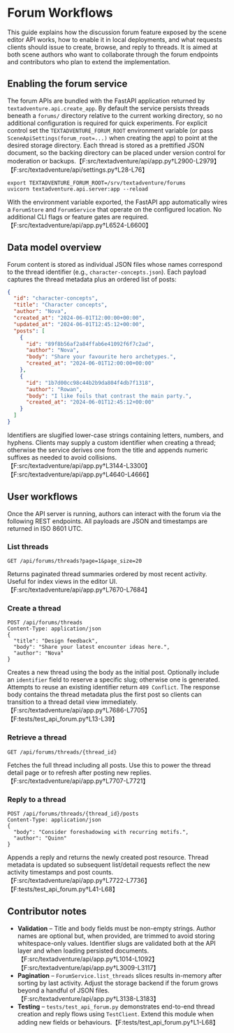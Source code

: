 # Forum Workflows

This guide explains how the discussion forum feature exposed by the scene editor
API works, how to enable it in local deployments, and what requests clients
should issue to create, browse, and reply to threads. It is aimed at both scene
authors who want to collaborate through the forum endpoints and contributors who
plan to extend the implementation.

## Enabling the forum service

The forum APIs are bundled with the FastAPI application returned by
`textadventure.api.create_app`. By default the service persists threads beneath a
`forums/` directory relative to the current working directory, so no additional
configuration is required for quick experiments. For explicit control set the
`TEXTADVENTURE_FORUM_ROOT` environment variable (or pass
`SceneApiSettings(forum_root=...)` when creating the app) to point at the
desired storage directory. Each thread is stored as a prettified JSON document,
so the backing directory can be placed under version control for moderation or
backups.【F:src/textadventure/api/app.py†L2900-L2979】【F:src/textadventure/api/settings.py†L28-L76】

```
export TEXTADVENTURE_FORUM_ROOT=/srv/textadventure/forums
uvicorn textadventure.api.server:app --reload
```

With the environment variable exported, the FastAPI app automatically wires a
`ForumStore` and `ForumService` that operate on the configured location. No
additional CLI flags or feature gates are required.【F:src/textadventure/api/app.py†L6524-L6600】

## Data model overview

Forum content is stored as individual JSON files whose names correspond to the
thread identifier (e.g., `character-concepts.json`). Each payload captures the
thread metadata plus an ordered list of posts:

```json
{
  "id": "character-concepts",
  "title": "Character concepts",
  "author": "Nova",
  "created_at": "2024-06-01T12:00:00+00:00",
  "updated_at": "2024-06-01T12:45:12+00:00",
  "posts": [
    {
      "id": "89f8b56af2a84ffab6e41092f6f7c2ad",
      "author": "Nova",
      "body": "Share your favourite hero archetypes.",
      "created_at": "2024-06-01T12:00:00+00:00"
    },
    {
      "id": "1b7d00cc98c44b2b9da804f4db7f1318",
      "author": "Rowan",
      "body": "I like foils that contrast the main party.",
      "created_at": "2024-06-01T12:45:12+00:00"
    }
  ]
}
```

Identifiers are slugified lower-case strings containing letters, numbers, and
hyphens. Clients may supply a custom identifier when creating a thread; otherwise
the service derives one from the title and appends numeric suffixes as needed to
avoid collisions.【F:src/textadventure/api/app.py†L3144-L3300】【F:src/textadventure/api/app.py†L4640-L4666】

## User workflows

Once the API server is running, authors can interact with the forum via the
following REST endpoints. All payloads are JSON and timestamps are returned in
ISO 8601 UTC.

### List threads

```
GET /api/forums/threads?page=1&page_size=20
```

Returns paginated thread summaries ordered by most recent activity. Useful for
index views in the editor UI.【F:src/textadventure/api/app.py†L7670-L7684】

### Create a thread

```
POST /api/forums/threads
Content-Type: application/json
{
  "title": "Design feedback",
  "body": "Share your latest encounter ideas here.",
  "author": "Nova"
}
```

Creates a new thread using the body as the initial post. Optionally include an
`identifier` field to reserve a specific slug; otherwise one is generated.
Attempts to reuse an existing identifier return `409 Conflict`. The response body
contains the thread metadata plus the first post so clients can transition to a
thread detail view immediately.【F:src/textadventure/api/app.py†L7686-L7705】【F:tests/test_api_forum.py†L13-L39】

### Retrieve a thread

```
GET /api/forums/threads/{thread_id}
```

Fetches the full thread including all posts. Use this to power the thread detail
page or to refresh after posting new replies.【F:src/textadventure/api/app.py†L7707-L7721】

### Reply to a thread

```
POST /api/forums/threads/{thread_id}/posts
Content-Type: application/json
{
  "body": "Consider foreshadowing with recurring motifs.",
  "author": "Quinn"
}
```

Appends a reply and returns the newly created post resource. Thread metadata is
updated so subsequent list/detail requests reflect the new activity timestamps
and post counts.【F:src/textadventure/api/app.py†L7722-L7736】【F:tests/test_api_forum.py†L41-L68】

## Contributor notes

- **Validation** – Title and body fields must be non-empty strings. Author names
  are optional but, when provided, are trimmed to avoid storing whitespace-only
  values. Identifier slugs are validated both at the API layer and when loading
  persisted documents.【F:src/textadventure/api/app.py†L1014-L1092】【F:src/textadventure/api/app.py†L3009-L3117】
- **Pagination** – `ForumService.list_threads` slices results in-memory after
  sorting by last activity. Adjust the storage backend if the forum grows beyond
  a handful of JSON files.【F:src/textadventure/api/app.py†L3138-L3183】
- **Testing** – `tests/test_api_forum.py` demonstrates end-to-end thread creation
  and reply flows using `TestClient`. Extend this module when adding new fields
  or behaviours.【F:tests/test_api_forum.py†L1-L68】


